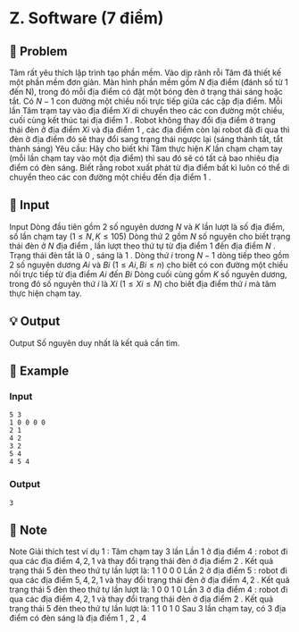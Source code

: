# Z. Software (7 điểm)

## 📖 Problem

Tâm rất yêu thích lập trình tạo phần mềm. Vào dịp rãnh rỗi Tâm đã thiết kế một phần mềm đơn giản. Màn hình phần mềm gồm
$N$
địa điểm (đánh số từ 1 đến N), trong đó mỗi địa điểm có đặt một bóng đèn ở trạng thái sáng hoặc tắt.
Có
$N- 1$
con đường một chiều nối trực tiếp giữa các cặp địa điểm. Mỗi lần Tâm trạm tay vào địa điểm
$Xi$
di chuyển theo các con đường một chiều, cuối cùng kết thúc tại địa điểm
$1$
. Robot không thay đổi địa điểm ở trạng thái đèn ở địa điểm
$Xi$
và địa điểm
$1$
, các địa điểm còn lại robot đã đi qua thì đèn ở địa điểm đó sẽ thay đổi sang trạng thái ngược lại (sáng thành tắt, tắt thành sáng)
Yêu cầu: Hãy cho biết khi Tâm thực hiện
$K$
lần chạm chạm tay (mỗi lần chạm tay vào một địa điểm) thì sau đó sẽ có tất cả bao nhiêu địa điểm có đèn sáng. Biết rằng robot xuất phát từ địa điểm bất kì luôn có thể di chuyển theo các con đường một chiều đến địa điểm
$1$
.


## 🧩 Input

Input
Dòng đầu tiên gồm
$2$
số nguyên dương
$N$
và
$K$
lần lượt là số địa điểm, số lần chạm tay
$(1 ≤N,K≤ 105)$
Dòng thứ
$2$
gồm
$N$
số nguyên cho biết trạng thái đèn ở
$N$
địa điểm , lần lượt theo thứ tự từ địa điểm
$1$
đến địa điểm
$N$
. Trạng thái đèn tắt là
$0$
, sáng là
$1$
.
Dòng thứ
$i$
trong
$N- 1$
dòng tiếp theo gồm
$2$
số nguyên dương
$Ai$
và
$Bi$
$(1 ≤Ai,Bi≤n)$
cho biết có con đường một chiều nối trực tiếp từ địa điểm
$Ai$
đến
$Bi$
Dòng cuối cùng gồm
$K$
số nguyên dương, trong đó số nguyên thứ
$i$
là
$Xi$
$(1 ≤Xi≤N)$
cho biết địa điểm thứ
$i$
mà tâm thực hiện chạm tay.


## 💡 Output

Output
Số nguyên duy nhất là kết quả cần tìm.


## 🧠 Example

### Input

```text
5 3
1 0 0 0 0
2 1
4 2
3 2
5 4
4 5 4
```

### Output

```text
3
```



## 📝 Note

Note
Giải thích test ví dụ
$1$
: Tâm chạm tay
$3$
lần
Lần
$1$
ở địa điểm
$4$
: robot đi qua các địa điểm
$4, 2, 1$
và thay đổi trạng thái đèn ở địa điểm
$2$
.
Kết quả trạng thái
$5$
đèn theo thứ tự lần lượt là:
$1$
$1$
$0$
$0$
$0$
Lần
$2$
ở địa điểm
$5$
: robot đi qua các địa điểm
$5, 4, 2, 1$
và thay đổi trạng thái đèn ở địa điểm
$4, 2$
.
Kết quả trạng thái
$5$
đèn theo thứ tự lần lượt là:
$1$
$0$
$0$
$1$
$0$
Lần
$3$
ở địa điểm
$4$
: robot đi qua các địa điểm
$4, 2, 1$
và thay đổi trạng thái đèn ở địa điểm
$2$
.
Kết quả trạng thái
$5$
đèn theo thứ tự lần lượt là:
$1$
$1$
$0$
$1$
$0$
Sau
$3$
lần chạm tay, có
$3$
địa điểm có đèn sáng là địa điểm
$1$
,
$2$
,
$4$

